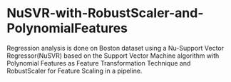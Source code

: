 # NuSVR-with-RobustScaler-and-PolynomialFeatures
Regression analysis is done on Boston dataset using a Nu-Support Vector Regressor(NuSVR) based on the Support Vector Machine algorithm with Polynomial Features as Feature Transformation Technique and RobustScaler for Feature Scaling in a pipeline.

